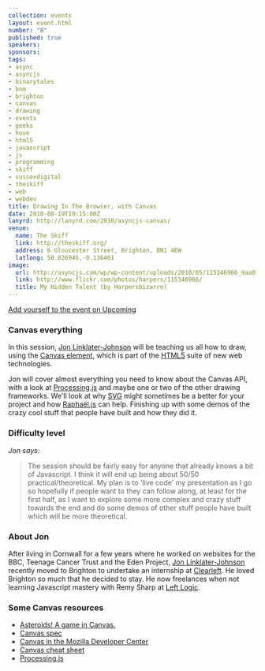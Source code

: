 ```yaml
--- 
collection: events
layout: event.html
number: "8"
published: true
speakers: 
sponsors: 
tags: 
- async
- asyncjs
- binarytales
- bnm
- brighton
- canvas
- drawing
- events
- geeks
- hove
- html5
- javascript
- js
- programming
- skiff
- sussexdigital
- theskiff
- web
- webdev
title: Drawing In The Browser, with Canvas
date: 2010-08-19T19:15:00Z
lanyrd: http://lanyrd.com/2010/asyncjs-canvas/
venue: 
  name: The Skiff
  link: http://theskiff.org/
  address: 6 Gloucester Street, Brighton, BN1 4EW
  latlong: 50.826945,-0.136401
image:
  url: http://asyncjs.com/wp/wp-content/uploads/2010/05/115346966_9aa01c2df0.jpg
  link: http://www.flickr.com/photos/harpers/115346966/
  title: My Hidden Talent (by Harpersbizarre)
---
```

<a href="http://upcoming.yahoo.com/event/6008431/">Add yourself to the event on Upcoming</a>

<h3>Canvas everything</h3>
In this session, <a href="http://twitter.com/binarytales">Jon Linklater-Johnson</a> will be teaching us all how to draw, using the <a href="http://en.wikipedia.org/wiki/Canvas_element">Canvas element</a>, which is part of the <a href="en.wikipedia.org/wiki/Html5">HTML5</a> suite of new web technologies.

Jon will cover almost everything you need to know about the Canvas API, with a look at <a href="http://processingjs.org">Processing.js</a> and maybe one or two of the other drawing frameworks. We'll look at why <a href="en.wikipedia.org/wiki/Scalable_Vector_Graphics">SVG</a> might sometimes be a better for your project and how <a href="http://raphaeljs.com">Raphaël.js</a> can help. Finishing up with some demos of the crazy cool stuff that people have built and how they did it.
<h3>Difficulty level</h3>
<em>Jon says:</em>

<blockquote>The session should be fairly easy for anyone that already knows a bit of Javascript. I think it will end up being about 50/50 practical/theoretical. My plan is to 'live code' my presentation as I go so hopefully if people want to they can follow along, at least for the first half, as I want to explore some more complex and crazy stuff towards the end and do some demos of other stuff people have built which will be more theoretical.</blockquote>

<h3>About Jon</h3>
After living in Cornwall for a few years where he worked on websites for the BBC, Teenage Cancer Trust and the Eden Project, <a href="http://twitter.com/binarytales">Jon Linklater-Johnson</a> recently moved to Brighton to undertake an internship at <a href="http://clearleft.com">Clearleft</a>. He loved Brighton so much that he decided to stay. He now freelances when not learning Javascript mastery with Remy Sharp at <a href="http://leftlogic.com">Left Logic</a>.

<h3>Some Canvas resources</h3>
<ul>
	<li><a href="http://dougmcinnes.com/html-5-asteroids/">Asteroids! A game in Canvas.</a></li>
	<li><a href="http://www.whatwg.org/specs/web-apps/current-work/multipage/the-canvas-element.html#the-canvas-element">Canvas spec</a></li>
	<li><a href="https://developer.mozilla.org/en/html/canvas">Canvas in the Mozilla Developer Center</a></li>
	<li><a href="http://blog.nihilogic.dk/2009/02/html5-canvas-cheat-sheet.html">Canvas cheat sheet</a></li>
	<li><a href="http://processingjs.org">Processing.js</a></li>
</ul>
